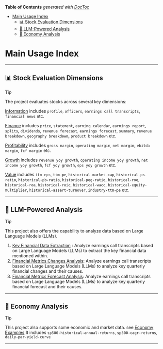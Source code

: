 <!-- START doctoc generated TOC please keep comment here to allow auto update -->
<!-- DON'T EDIT THIS SECTION, INSTEAD RE-RUN doctoc TO UPDATE -->
**Table of Contents**  *generated with [DocToc](https://github.com/thlorenz/doctoc)*

- [Main Usage Index](#main-usage-index)
  - [📊 Stock Evaluation Dimensions](#-stock-evaluation-dimensions)
  - [🤖 LLM-Powered Analysis](#-llm-powered-analysis)
  - [🏦 Economy Analysis](#-economy-analysis)

<!-- END doctoc generated TOC please keep comment here to allow auto update -->

# Main Usage Index


---
## 📊 Stock Evaluation Dimensions

> [!TIP]
> The project evaluates stocks across several key dimensions:
> 
> [Information](Info_Examples.md) includes `profile`, `officers`, `earnings call transcripts`, `financial news` etc.
> 
> [Finance](Finance_Examples.md) includes `price`, `statement`, `earning calendar`, `earnings report`, `splits`, `dividends`, `revenue forecast`, `earnings forecast`, `summary`, `revenue breakdown`, `geography breakdown`, `product breakdown` etc.
> 
> [Profitability](Profitability_Examples.md) includes `gross margin`, `operating margin`, `net margin`, `ebitda margin`, `fcf margin` etc.
> 
> [Growth](Growth_Examples.md) includes `revenue yoy growth`, `operating income yoy growth`, `net income yoy growth`, `fcf yoy growth`, `eps yoy growth` etc.
> 
> [Value](Value_Examples.md) includes `ttm-eps`, `ttm-pe`, `historical-market-cap`, `historical-ps-ratio`, `historical-pb-ratio`, `historical-peg-ratio`, `historical-roe`, `historical-roa`, `historical-roic`, `historical-wacc`, `historical-equity-multiplier`, `historical-assert-turnover`, `industry-ttm-pe` etc.

---

## 🤖 LLM-Powered Analysis

> [!TIP]
> This project also offers the capability to analyze data based on Large Language Models (LLMs).
> 1. [Key Financial Data Extraction](LLM_KeyData_Example.md) : Analyze earnings call transcripts based on Large Language Models (LLMs) to extract the key financial data mentioned within.
> 2. [Financial Metrics Changes Analysis](LLM_ChangeData_Example.md): Analyze earnings call transcripts based on Large Language Models (LLMs) to analyze key quarterly financial changes and their causes.
> 3. [Financial Metrics Forecast Analysis](LLM_ForecastData_Example.md): Analyze earnings call transcripts based on Large Language Models (LLMs) to analyze key quarterly financial forecast and their causes.

---

## 🏦 Economy Analysis
> [!TIP]
> This project also supports some economic and market data. see [Economy Examples](Economy_Examples.md)
> It includes `sp500-historical-annual-returns`, `sp500-cagr-returns`, `daily-par-yield-curve`

---